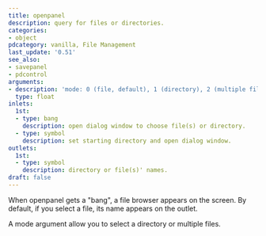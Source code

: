 ```yaml
---
title: openpanel
description: query for files or directories.
categories:
- object
pdcategory: vanilla, File Management
last_update: '0.51'
see_also:
- savepanel
- pdcontrol
arguments:
- description: 'mode: 0 (file, default), 1 (directory), 2 (multiple files).'
  type: float
inlets:
  1st:
  - type: bang
    description: open dialog window to choose file(s) or directory.
  - type: symbol
    description: set starting directory and open dialog window.
outlets:
  1st:
  - type: symbol
    description: directory or file(s)' names.
draft: false
---
```

When openpanel gets a "bang", a file browser appears on the screen. By default, if you select a file, its name appears on the outlet.

A mode argument allow you to select a directory or multiple files.
